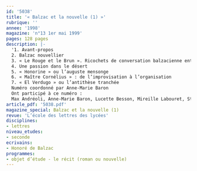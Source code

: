 ```yaml
---
id: '5038'
title: '« Balzac et la nouvelle (1) »'
rubrique: ''
annee: '1998'
magazine: 'n°13 1er mai 1999'
pages: 128 pages
description: |-
  '1. Avant-propos
  2. Balzac nouvellier
  3. « Le Rouge et le Brun ». Ricochets de conversation balzacienne entre onze heures et minuit
  4. Une passion dans le désert
  5. « Honorine » ou l’auguste mensonge
  6. « Maître Cornélius » : de l’improvisation à l’organisation
  7. « El Verdugo » ou l’antithèse tranchée
  Numéro coordonné par Anne-Marie Baron
  Ont participé à ce numéro :
  Max Andréoli, Anne-Marie Baron, Lucette Besson, Mireille Labouret, Stéphane Vachon et André Vanoncini'
article_pdf: '5038.pdf'
magazine_special: Balzac et la nouvelle (1)
revue: 'L’école des lettres des lycées'
disciplines:
- lettres
niveau_etudes:
- seconde
ecrivains:
- Honoré de Balzac
programmes:
- objet d’étude - le récit (roman ou nouvelle)
---
```

